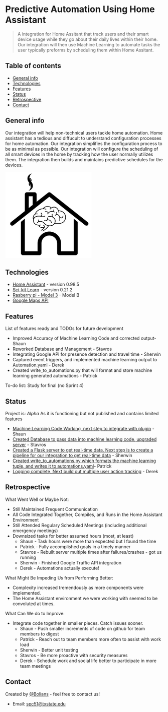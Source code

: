 # Predictive Automation Using Home Assistant
> A integration for Home Assitant that track users and their smart device usage while they go about their daily lives within their home. Our integration will then use Machine Learning to automate tasks the user typically preforms by scheduling them within Home Assitant. 

## Table of contents
* [General info](#general-info)
* [Technologies](#technologies)
* [Features](#features)
* [Status](#status)
* [Retrospective](#retrospective)
* [Contact](#contact)

## General info
Our integration will help non-technical users tackle home automation. Home assistant has a tedious and diffucult to understand configuration processes for home automation. Our integration simplifies the configuration process to be as minimal as possible. Our integration will configure the scheduling of all smart devices in the home by tracking how the user normally utilizes them. The integration then builds and maintains predictive schedules for the devices.   


![Example screenshot](./img/icon.png)

## Technologies
* [Home Assistant](https://www.home-assistant.io/) - version 0.98.5
* [Sci-kit Learn](https://scikit-learn.org/stable/) - version 0.21.2
* [Rasberry pi - Model 3](https://www.raspberrypi.org/products/raspberry-pi-3-model-b/) - Model B
* [Google Maps API](https://developers.google.com/maps/documentation/)

[//]: <> (## Setup)
[//]: <> (Describe how to install / setup your local environement / add link to demo version.)

[//]: <> (## Code Examples)
[//]: <> (Show examples of usage:)
[//]: <> (`put-your-code-here`)

## Features
List of features ready and TODOs for future development

* Improved Accuracy of Machine Learning Code and corrected output- Shaun
* Reworked Database and Management - Stavros
* Integrating Google API for presence detection and travel time - Sherwin
* Captured event triggers, and implemented machine learning output to Automation.yaml - Derek
* Created write_to_automations.py that will format and store machine learning generated automations - Patrick



To-do list:
 Study for final (no Sprint 4)

## Status
Project is: _Alpha_ As it is functioning but not published and contains limited features
* [Machine Learning Code Working, next step to integrate with plugin](https://github.com/CS3398-Bolians-Booleans/CS3398-Bolians-S2019/tree/master/machine%20learning) - Shaun
* [Created Database to pass data into machine learning code, upgraded server](https://github.com/CS3398-Bolians-Booleans/CS3398-Bolians-S2019/blob/master/Database/app.py) - Stavros
* [Created a Flask server to get real-time data. Next step is to create a pipeline for our integration to get real-time data](https://github.com/CS3398-Bolians-Booleans/CS3398-Bolians-S2019/tree/master/Architecture%20and%20API) - Sherwin
* [Created write_to_automations.py which formats the machine learning tuple, and writes it to automations.yaml](https://github.com/CS3398-Bolians-Booleans/CS3398-Bolians-S2019/blob/master/config/python_scripts/write_to_automations.py%20-%20SuperUser%20and%20TAG)- Patrick
* [Logging complete, Next build out multiple user action tracking](https://github.com/CS3398-Bolians-Booleans/CS3398-Bolians-S2019/tree/master/user%20location) - Derek 

## Retrospective
What Went Well or Maybe Not:
* Still Maintained Frequent Communication
* All Code Integrated Together, Compiles, and Runs in the Home Assistant Environment
* Still Attended Regulary Scheduled Meetings (including additional emergency meetings)
* Downsized tasks for better assumed hours (most, at least)
  * Shaun - Task hours were more than expected but I found the time
  * Patrick - Fully accomplished goals in a timely manner
  * Stavros - Rebuilt server multiple times after failures/crashes - got us running
  * Sherwin - Finished Google Traffic API integration
  * Derek - Automations actually execute!
     

What Might Be Impeding Us from Performing Better:
* Complexity increased tremendously as more components were implemented. 
* The Home Assistant environment we were working with seemed to be convoluted at times.

What Can We do to Improve:
* Integrate code together in smaller pieces. Catch issues sooner.
  * Shaun - Push smaller increments of code on github for team members to digest 
  * Patrick - Reach out to team members more often to assist with work load
  * Sherwin - Better unit testing
  * Stavros - Be more proactive with security measures
  * Derek - Schedule work and social life better to participate in more team meetings
  
  


[//]: <> (## Inspiration)
[//]: <> (Add here credits. Project inspired by..., based on...)

## Contact
Created by [@Bolians](https://github.com/CS3398-Bolians-Booleans) - feel free to contact us! 
* Email: spc51@txstate.edu
